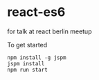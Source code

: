 # react-es6
for talk at react berlin meetup


To get started
```
npm install -g jspm
jspm install
npm run start
```
